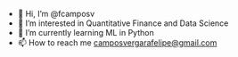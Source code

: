 - 👋 Hi, I’m @fcamposv
- 👀 I’m interested in Quantitative Finance and Data Science
- 🌱 I’m currently learning ML in Python
- 📫 How to reach me camposvergarafelipe@gmail.com

<!---
fcamposv/fcamposv is a ✨ special ✨ repository because its `README.md` (this file) appears on your GitHub profile.
You can click the Preview link to take a look at your changes.
--->
